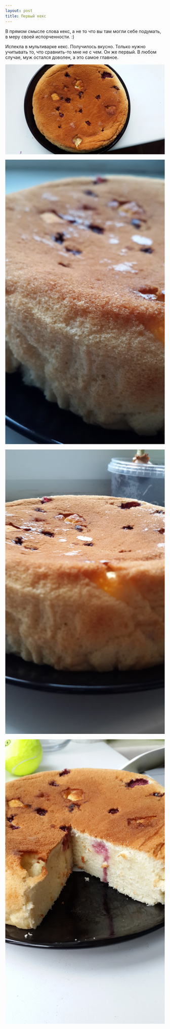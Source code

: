 ```yaml
---
layout: post
title: Первый кекс
---
```


В прямом смысле слова кекс, а не то что вы там могли себе подумать, в меру своей испорченности. :)

Испекла в мультиварке кекс. Получилось вкусно. Только нужно учитывать то, что сравнить-то мне не с чем. Он же первый.
В любом случае, муж остался доволен, а это самое главное.

![фото кекса](/images/cake/20150404_153428.jpg)

![фото кекса](/images/cake/20150404_153438.jpg)

![фото кекса](/images/cake/20150404_153447.jpg)

![фото кекса](/images/cake/20150404_153609.jpg)